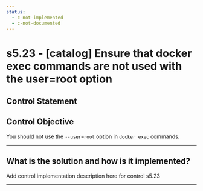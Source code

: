 ```yaml
---
status:
  - c-not-implemented
  - c-not-documented
---
```


# s5.23 - \[catalog\] Ensure that docker exec commands are not used with the user=root option

## Control Statement

## Control Objective

You should not use the `--user=root` option in `docker exec` commands.

______________________________________________________________________

## What is the solution and how is it implemented?

Add control implementation description here for control s5.23

______________________________________________________________________
